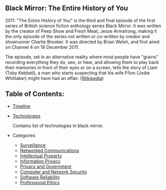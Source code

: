 ## Black Mirror: The Entire History of You

2011: "The Entire History of You" is the third and final episode of the first series of British science fiction anthology series Black Mirror. It was written by the creator of Peep Show and Fresh Meat, Jesse Armstrong, making it the only episode of the series not written or co-written by creator and showrunner Charlie Brooker. It was directed by Brian Welsh, and first aired on Channel 4 on 18 December 2011.

The episode, set in an alternative reality where most people have "grains" recording everything they do, see, or hear, and allowing them to play back their memories in front of their eyes or on a screen, tells the story of Liam (Toby Kebbell), a man who starts suspecting that his wife Ffion (Jodie Whittaker) might have had an affair. ([Wikipedia](https://en.wikipedia.org/wiki/The_Entire_History_of_You))

## Table of Contents: 

- [Timeline](./Timeline.md)

- [Technologies](./Technologies.md)

	Contains list of technologies in black mirror. 

- Categories
	- [Surveillance](./Surveillance.md)
	- [Networked Communications](./Networked.md)
	- [Intellectual Property](./Property.md)
	- [Information Privacy](./Privacy.md)
	- [Privacy and Government](./GovPrivacy.md)
	- [Computer and Network Security](./Security.md)
	- [Software Reliability](./Reliability.md)
	- [Professional Ethics](./ProfessionalEthics.md)
	
